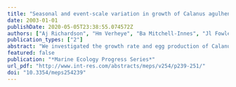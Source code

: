 ```yaml
---
title: "Seasonal and event-scale variation in growth of Calanus agulhensis (Copepoda) in the Benguela upwelling system and implications for spawning of sardine Sardinops sagax"
date: 2003-01-01
publishDate: 2020-05-05T23:38:55.074572Z
authors: ["Aj Richardson", "Hm Verheye", "Ba Mitchell-Innes", "Jl Fowler", "Jg Field"]
publication_types: ["2"]
abstract: "We investigated the growth rate and egg production of Calanus agulhensis, the dominant copepod on the western Agulhas Bank region of the southern Benguela upwelling system (South Africa), and assessed the implications for the spawning of sardine Sardinops sagax. Daily weight specific growth rate (SGR) of copepod developmental stages (N6 to female) was measured monthly between September and March 1993/94 and 1994/95. Seasonally, SGRs of small stages (N6 to C2) remained relatively constant. By contrast, SGRs of large stages (C3 to female) mirrored changes in chl a related to seasonal warming and wind patterns, with a moderate peak in September/October and a larger peak in January to March. Superimposed on this seasonal cycle were fluctuations in response to winds on the event scale. At the onset of upwelling, mean female SGR across the shelf was slow. During sustained upwelling, female SGR increased, with a peak associated with enhanced chl a in the upwelling front and slower rates inshore in newly upwelled water and offshore in oligotrophic water. Female SGR was fastest during prolonged quiescence when high chl a levels extended over most of the shelf. During downwelling, female SGRs decreased again, with fastest rates inshore. Overall, SGRs were not related to temperature, but were related to chl a, with stronger relationships for larger stages. This suggested food limitation of larger stages, which may be a consequence of their preference for larger phytoplankton cells that only occur at high concentrations in restricted locations in time and space in the southern Benguela upwelling system. The spawning of sardine varied seasonally and coincided with the maximum chl a concentration and production of C. agulhensis eggs (daily egg production × female density), both of which are a good source of food for fish larvae. Thus the timing of sardine spawning maximizes the food available to their larvae."
featured: false
publication: "*Marine Ecology Progress Series*"
url_pdf: "http://www.int-res.com/abstracts/meps/v254/p239-251/"
doi: "10.3354/meps254239"
---
```


